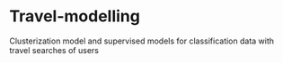 # Travel-modelling
Clusterization model and supervised models for classification data with travel searches of users

